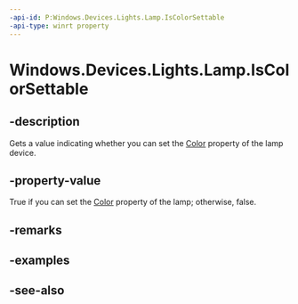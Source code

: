 ```yaml
---
-api-id: P:Windows.Devices.Lights.Lamp.IsColorSettable
-api-type: winrt property
---
```


<!-- Property syntax
public bool IsColorSettable { get; }
-->

# Windows.Devices.Lights.Lamp.IsColorSettable

## -description
Gets a value indicating whether you can set the [Color](lamp_color.md) property of the lamp device.

## -property-value
True if you can set the [Color](lamp_color.md) property of the lamp; otherwise, false.

## -remarks

## -examples

## -see-also

